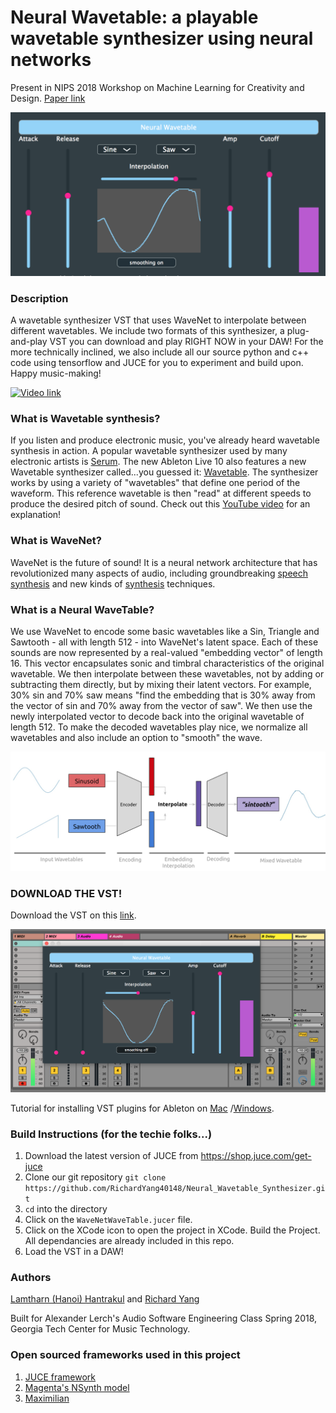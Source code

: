 # Neural Wavetable: a playable wavetable synthesizer using neural networks

Present in NIPS 2018 Workshop on Machine Learning for Creativity and Design. [Paper link](https://arxiv.org/pdf/1811.05550.pdf)

<img src="./assets/NeuralWavetableSynth.png" max-height="380">


### Description
A wavetable synthesizer VST that uses WaveNet to interpolate between different wavetables. We include two formats of this synthesizer, a plug-and-play VST you can download and play RIGHT NOW in your DAW! For the more technically inclined, we also include all our source python and c++ code using tensorflow and JUCE for you to experiment and build upon. Happy music-making!

[![Video link](https://github.com/RichardYang40148/Neural_Wavetable_Synthesizer/blob/master/assets/Youtube.png)](https://www.youtube.com/watch?v=iKDiE9ARdZ4&feature=youtu.be)

### What is Wavetable synthesis?
If you listen and produce electronic music, you've already heard wavetable synthesis in action. A popular wavetable synthesizer used by many electronic artists is [Serum](https://splice.com/plugins/15493-serum-vst-au-by-xfer-records?utm_source=adwords&utm_medium=paid-search&utm_campaign=acquisition&utm_content=plugins). The new Ableton Live 10 also features a new Wavetable synthesizer called...you guessed it: [Wavetable](https://www.ableton.com/en/packs/wavetable/). The synthesizer works by using a variety of "wavetables" that define one period of the waveform. This reference wavetable is then "read" at different speeds to produce the desired pitch of sound. Check out this [YouTube video](https://www.youtube.com/watch?v=k81hoZODOP0) for an explanation!

### What is WaveNet?
WaveNet is the future of sound! It is a neural network architecture that has revolutionized many aspects of audio, including groundbreaking [speech synthesis](https://deepmind.com/blog/wavenet-generative-model-raw-audio/) and new kinds of [synthesis](https://nsynthsuper.withgoogle.com/) techniques.

### What is a Neural WaveTable?
We use WaveNet to encode some basic wavetables like a Sin, Triangle and Sawtooth - all with length 512 - into WaveNet's latent space. Each of these sounds are now represented by a real-valued "embedding vector" of length 16. This vector encapsulates sonic and timbral characteristics of the original wavetable. We then interpolate between these wavetables, not by adding or subtracting them directly, but by mixing their latent vectors. For example, 30% sin and 70% saw means "find the embedding that is 30% away from the vector of sin and 70% away from the vector of saw". We then use the newly interpolated vector to decode back into the original wavetable of length 512. To make the decoded wavetables play nice, we normalize all wavetables and also include an option to "smooth" the wave.

<img src="./assets/EmbeddingDiagram.png" max-height="340">

### DOWNLOAD THE VST!
Download the VST on this [link](https://drive.google.com/drive/folders/1dmlnyH6X3tHiEGdCnNhbYUAC69F1mCKB?usp=sharing).

<img src="./assets/AbletonNeuralWavetableSynth.png" max-height="250">

Tutorial for installing VST plugins for Ableton on [Mac](https://help.ableton.com/hc/en-us/articles/209068929-Recommendations-for-using-AU-and-VST-plug-ins-on-Mac) /[Windows](https://help.ableton.com/hc/en-us/articles/209071729-Using-VST-plug-ins-on-Windows).

### Build Instructions (for the techie folks...)

1. Download the latest version of JUCE from https://shop.juce.com/get-juce
2. Clone our git repository `git clone https://github.com/RichardYang40148/Neural_Wavetable_Synthesizer.git`
3. `cd` into the directory
4. Click on the `WaveNetWaveTable.jucer` file.
5. Click on the XCode icon to open the project in XCode. Build the Project. All dependancies are already included in this repo. 
6. Load the VST in a DAW!

### Authors 
[Lamtharn (Hanoi) Hantrakul](https://lh-hantrakul.com/) and [Richard Yang](https://richardyang40148.github.io/)

Built for Alexander Lerch's Audio Software Engineering Class Spring 2018, Georgia Tech Center for Music Technology.

### Open sourced frameworks used in this project
1. [JUCE framework](https://juce.com/)
2. [Magenta's NSynth model](https://github.com/tensorflow/magenta)
3. [Maximilian](https://github.com/micknoise/Maximilian) 
